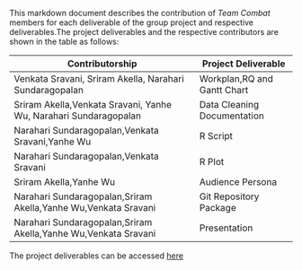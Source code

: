 This markdown document describes the contribution of _Team Combat_ members for each deliverable of the group project and respective deliverables.The project deliverables and the respective contributors are shown in the table as follows:

| Contributorship | Project Deliverable |
| --- | --- |
| Venkata Sravani, Sriram Akella, Narahari Sundaragopalan| Workplan,RQ and Gantt Chart |
|  Sriram Akella,Venkata Sravani, Yanhe Wu, Narahari Sundaragopalan |Data Cleaning Documentation |
| Narahari Sundaragopalan,Venkata Sravani,Yanhe Wu |R Script |
| Narahari Sundaragopalan,Venkata Sravani |R Plot|
| Sriram Akella,Yanhe Wu |Audience Persona |
| Narahari Sundaragopalan,Sriram Akella,Yanhe Wu,Venkata Sravani |Git Repository Package |
| Narahari Sundaragopalan,Sriram Akella,Yanhe Wu,Venkata Sravani |Presentation|

The project deliverables can be accessed [here](https://github.com/Narahari-Sundaragopalan/ISQA8086-Team-Project/tree/master/Deliverables)
